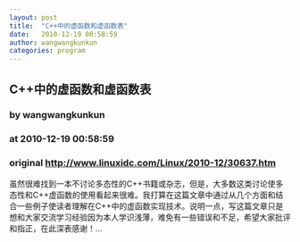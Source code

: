```yaml
---
layout: post
title:  "C++中的虚函数和虚函数表"
date:   2010-12-19 00:58:59
author: wangwangkunkun
categories: program
---
```


## C++中的虚函数和虚函数表
### by wangwangkunkun
### at 2010-12-19 00:58:59
### original <http://www.linuxidc.com/Linux/2010-12/30637.htm>

虽然很难找到一本不讨论多态性的C++书籍或杂志，但是，大多数这类讨论使多态性和C++虚函数的使用看起来很难。我打算在这篇文章中通过从几个方面和结合一些例子使读者理解在C++中的虚函数实现技术。说明一点，写这篇文章只是想和大家交流学习经验因为本人学识浅薄，难免有一些错误和不足，希望大家批评和指正，在此深表感谢！...